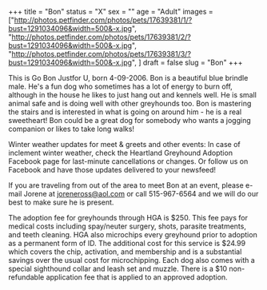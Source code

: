 +++
title = "Bon"
status = "X"
sex = ""
age = "Adult"
images = ["http://photos.petfinder.com/photos/pets/17639381/1/?bust=1291034096&width=500&-x.jpg",
"http://photos.petfinder.com/photos/pets/17639381/2/?bust=1291034096&width=500&-x.jpg",
"http://photos.petfinder.com/photos/pets/17639381/3/?bust=1291034096&width=500&-x.jpg",
]
draft = false
slug = "Bon"
+++

This is Go Bon Justfor U, born 4-09-2006. Bon is a beautiful blue brindle male. He's a fun dog who sometimes has a lot of energy to burn off, although in the house he likes to just hang out and kennels well. He is small animal safe and is doing well with other greyhounds too. Bon is mastering the stairs and is interested in what is going on around him - he is a real sweetheart! Bon could be a great dog for somebody who wants a jogging companion or likes to take long walks!


Winter weather updates for meet & greets and other events: In case of inclement winter weather, check the Heartland Greyhound Adoption Facebook page for last-minute cancellations or changes. Or follow us on Facebook and have those updates delivered to your newsfeed!


If you are traveling from out of the area to meet Bon at an event, please e-mail Jorene at joreneross@aol.com or call 515-967-6564 and we will do our best to make sure he is present.

The adoption fee for greyhounds through HGA is $250. This fee pays for medical costs including spay/neuter surgery, shots, parasite treatments, and teeth cleaning. HGA also microchips every greyhound prior to adoption as a permanent form of ID. The additional cost for this service is $24.99 which covers the chip, activation, and membership and is a substantial savings over the usual cost for microchipping. Each dog also comes with a special sighthound collar and leash set and muzzle. There is a $10 non-refundable application fee that is applied to an approved adoption.

